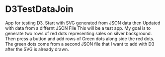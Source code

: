 # D3TestDataJoin
App for testing D3.  Start with SVG generated from JSON data then Updated with data from a differnt JSON File
This will be a test app.  My goal is to generate two rows of red dots representing sales on silver background.
Then press a button and add rows of Green dots along side the red dots.  The green dots come from a second JSON file that I want to add with D3 after the SVG is already drawn.
